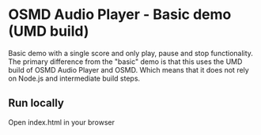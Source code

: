 # OSMD Audio Player - Basic demo (UMD build)

Basic demo with a single score and only play, pause and stop functionality. The primary difference from the "basic" demo is that this uses the UMD build of OSMD Audio Player and OSMD. Which means that it does not rely on Node.js and intermediate build steps.

## Run locally

Open index.html in your browser

